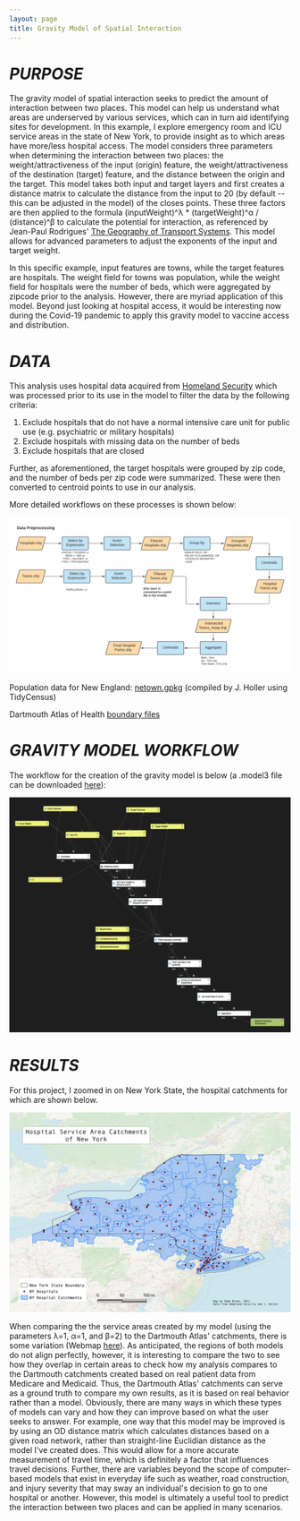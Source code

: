 ```yaml
---
layout: page
title: Gravity Model of Spatial Interaction
---
```


# *PURPOSE*

The gravity model of spatial interaction seeks to predict the amount of interaction between two places. This model can help us understand what areas are underserved by various services, which can in turn aid identifying sites for development. In this example, I explore emergency room and ICU service areas in the state of New York, to provide insight as to which areas have more/less hospital access. The model considers three parameters when determining the interaction between two places: the weight/attractiveness of the input (origin) feature, the weight/attractiveness of the destination (target) feature, and the distance between the origin and the target. This model takes both input and target layers and first creates a distance matrix to calculate the distance from the input to 20 (by default -- this can be adjusted in the model) of the closes points. These three factors are then applied to the formula (inputWeight)^λ * (targetWeight)^α / (distance)^β to calculate the potential for interaction, as referenced by Jean-Paul Rodrigues' [The Geography of Transport Systems](https://transportgeography.org/contents/methods/spatial-interactions-gravity-model/). This model allows for advanced parameters to adjust the exponents of the input and target weight.

In this specific example, input features are towns, while the target features are hospitals. The weight field for towns was population, while the weight field for hospitals were the number of beds, which were aggregated by zipcode prior to the analysis. However, there are myriad application of this model. Beyond just looking at hospital access, it would be interesting now during the Covid-19 pandemic to apply this gravity model to vaccine access and distribution.

# *DATA*

This analysis uses hospital data acquired from [Homeland Security](https://hifld-geoplatform.opendata.arcgis.com/datasets/6ac5e325468c4cb9b905f1728d6fbf0f_0) which was processed prior to its use in the model to filter the data by the following criteria:
 1. Exclude hospitals that do not have a normal intensive care unit for public use (e.g. psychiatric or military hospitals)
 2. Exclude hospitals with missing data on the number of beds
 3. Exclude hospitals that are closed

Further, as aforementioned, the target hospitals were grouped by zip code, and the number of beds per zip code were summarized. These were then converted to centroid points to use in our analysis.

More detailed workflows on these processes is shown below:

![Gravity Model Preprocessing Workflow](assets/GravityModelPreprocessingWorkflow.png)

Population data for New England: [netown.gpkg](assets/netown.gpkg) (compiled by J. Holler using TidyCensus)

Dartmouth Atlas of Health [boundary files](https://atlasdata.dartmouth.edu/downloads/supplemental#boundaries)

# *GRAVITY MODEL WORKFLOW*

The workflow for the creation of the gravity model is below (a .model3 file can be downloaded [here](assets/GravityModel.model3)):

![Gravity Model Workflow](assets/GravityModelWorkflow.png)

# *RESULTS*

For this project, I zoomed in on New York State, the hospital catchments for which are shown below.

![NYHospitalCatchmentsMap](assets/NYHospitalCatchmentsMap.jpeg)

When comparing the the service areas created by my model (using the parameters λ=1, α=1, and β=2) to the Dartmouth Atlas' catchments, there is some variation (Webmap [here](assets/Webmap)). As anticipated, the regions of both models do not align perfectly, however, it is interesting to compare the two to see how they overlap in certain areas to check how my analysis compares to the Dartmouth catchments created based on real patient data from Medicare and Medicaid. Thus, the Dartmouth Atlas' catchments can serve as a ground truth to compare my own results, as it is based on real behavior rather than a model.
Obviously, there are many ways in which these types of models can vary and how they can improve based on what the user seeks to answer. For example, one way that this model may be improved is by using an OD distance matrix which calculates distances based on a given road network, rather than straight-line Euclidian distance as the model I've created does. This would allow for a more accurate measurement of travel time, which is definitely a factor that influences travel decisions. Further, there are variables beyond the scope of computer-based models that exist in everyday life such as weather, road construction, and injury severity that may sway an individual's decision to go to one hospital or another. However, this model is ultimately a useful tool to predict the interaction between two places and can be applied in many scenarios.
